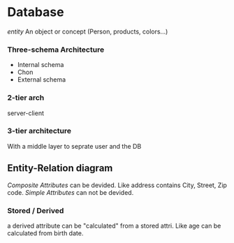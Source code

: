 # Database
*entity* An object or concept (Person, products, colors...)

### Three-schema Architecture
- Internal schema
- Chon
- External schema

### 2-tier arch
server-client 

### 3-tier architecture
With a middle layer to seprate user and the DB

## Entity-Relation diagram
*Composite Attributes* can be devided. Like address contains City, Street, Zip code.
*Simple Attributes* can not be devided. 
### Stored / Derived
a derived attribute can be "calculated" from a stored attri. Like age can be calculated from birth date.